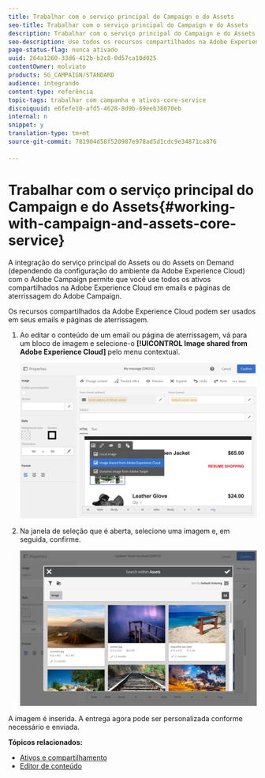```yaml
---
title: Trabalhar com o serviço principal do Campaign e do Assets
seo-title: Trabalhar com o serviço principal do Campaign e do Assets
description: Trabalhar com o serviço principal do Campaign e do Assets
seo-description: Use todos os recursos compartilhados na Adobe Experience Cloud nas mensagens e páginas de aterrissagem do Adobe Campaign graças à integração do serviço principal do Assets.
page-status-flag: nunca ativado
uuid: 264a1260-33d6-412b-b2c8-0d57ca10d025
contentOwner: molviato
products: SG_CAMPAIGN/STANDARD
audience: integrando
content-type: referência
topic-tags: trabalhar com campanha e ativos-core-service
discoiquuid: e6fefe10-afd5-4628-8d9b-69eeb38070eb
internal: n
snippet: y
translation-type: tm+mt
source-git-commit: 781904d58f520987e978ad5d1cdc9e34871ca876

---
```



# Trabalhar com o serviço principal do Campaign e do Assets{#working-with-campaign-and-assets-core-service}

A integração do serviço principal do Assets ou do Assets on Demand (dependendo da configuração do ambiente da Adobe Experience Cloud) com o Adobe Campaign permite que você use todos os ativos compartilhados na Adobe Experience Cloud em emails e páginas de aterrissagem do Adobe Campaign.

Os recursos compartilhados da Adobe Experience Cloud podem ser usados em seus emails e páginas de aterrissagem.

1. Ao editar o conteúdo de um email ou página de aterrissagem, vá para um bloco de imagem e selecione-o **[!UICONTROL Image shared from Adobe Experience Cloud]** pelo menu contextual.

   ![](assets/dam_insert_image_dce.png)

1. Na janela de seleção que é aberta, selecione uma imagem e, em seguida, confirme.

   ![](assets/dam_shared_image_selection.png)

A imagem é inserida. A entrega agora pode ser personalizada conforme necessário e enviada.

**Tópicos relacionados:**

* [Ativos e compartilhamento](https://marketing.adobe.com/resources/help/en_US/mcloud/experience-cloud-assets.html)
* [Editor de conteúdo](../../designing/using/personalization.md#example-email-personalization)

